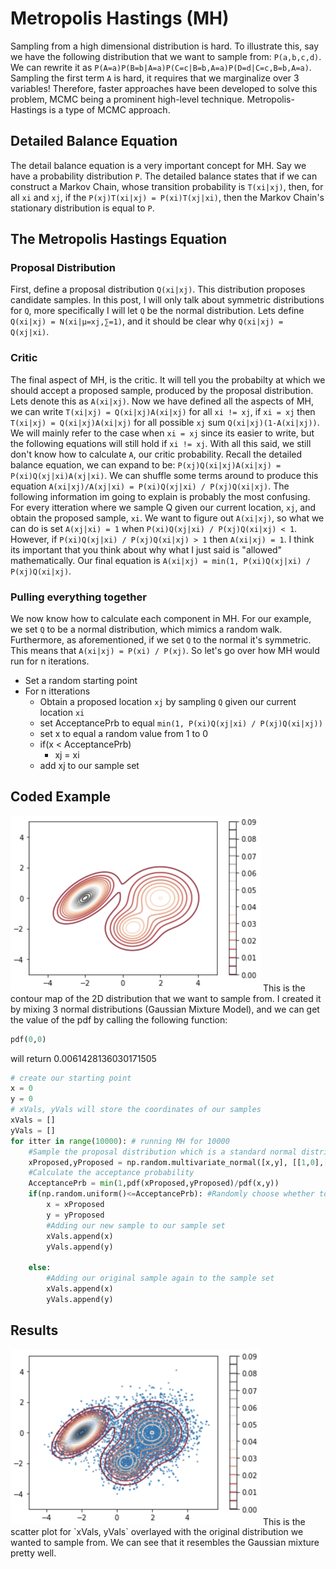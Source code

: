 # Metropolis Hastings (MH)
Sampling from a high dimensional distribution is hard. To illustrate this, say we have the following distribution that we want to sample from: `P(a,b,c,d)`. We can rewrite it as `P(A=a)P(B=b|A=a)P(C=c|B=b,A=a)P(D=d|C=c,B=b,A=a)`. Sampling the first term `A` is hard, it requires that we marginalize over 3 variables! Therefore, faster approaches have been developed to solve this problem, MCMC being a prominent high-level technique. Metropolis-Hastings is a type of MCMC approach. 

## Detailed Balance Equation
The detail balance equation is a very important concept for MH. Say we have a probability distribution `P`. The detailed balance states that if we can construct a Markov Chain, whose transition probability is `T(xi|xj)`, then, for all `xi` and `xj`, if the `P(xj)T(xi|xj) = P(xi)T(xj|xi)`, then the Markov Chain's stationary distribution is equal to `P`. 

## The Metropolis Hastings Equation 
### Proposal Distribution
First, define a proposal distribution `Q(xi|xj)`. This distribution proposes candidate samples. In this post, I will only talk about symmetric distributions for `Q`, more specifically I will let `Q` be the normal distribution. Lets define `Q(xi|xj) = N(xi|μ=xj,∑=1)`, and it should be clear why `Q(xi|xj) = Q(xj|xi)`.  


### Critic
The final aspect of MH, is the critic. It will tell you the probabilty at which we should accept a proposed sample, produced by the proposal distribution. Lets denote this as `A(xi|xj)`. Now we have defined all the aspects of MH, we can write `T(xi|xj) = Q(xi|xj)A(xi|xj)` for all `xi != xj`, if `xi = xj` then `T(xi|xj) = Q(xi|xj)A(xi|xj)` for all possible `xj` sum `Q(xi|xj)(1-A(xi|xj))`. We will mainly refer to the case when `xi = xj` since its easier to write, but the following equations will still hold if `xi != xj`. With all this said, we still don't know how to calculate `A`, our critic probability. Recall the detailed balance equation, we can expand to be: `P(xj)Q(xi|xj)A(xi|xj) = P(xi)Q(xj|xi)A(xj|xi)`. We can shuffle some terms around to produce this equation `A(xi|xj)/A(xj|xi) = P(xi)Q(xj|xi) / P(xj)Q(xi|xj)`. The following information im going to explain is probably the most confusing. For every itteration where we sample Q given our current location, `xj`, and obtain the proposed sample, `xi`. We want to figure out `A(xi|xj)`, so what we can do is set `A(xj|xi) = 1` when `P(xi)Q(xj|xi) / P(xj)Q(xi|xj) < 1`. However, if `P(xi)Q(xj|xi) / P(xj)Q(xi|xj) > 1` then `A(xi|xj) = 1`. I think its important that you think about why what I just said is "allowed" mathematically. Our final equation is `A(xi|xj) = min(1, P(xi)Q(xj|xi) / P(xj)Q(xi|xj)`.  
### Pulling everything together
We now know how to calculate each component in MH. For our example, we set `Q` to be a normal distribution, which mimics a random walk. Furthermore, as aforementioned, if we set `Q` to the normal it's symmetric. This means that `A(xi|xj) = P(xi) / P(xj)`. So let's go over how MH would run for n iterations. 
+ Set a random starting point 
+ For n itterations
  - Obtain a proposed location `xj` by sampling `Q` given our current location `xi`
  - set AcceptancePrb to equal `min(1, P(xi)Q(xj|xi) / P(xj)Q(xi|xj))`
  - set x to equal a random value from 1 to 0
  - if(x < AcceptancePrb)
    * xj = xi
  - add xj to our sample set
  
## Coded Example
<img src="MH/Screen%20Shot%202020-07-16%20at%208.28.42%20PM.png" width="400">
This is the contour map of the 2D distribution that we want to sample from. I created it by mixing 3 normal distributions (Gaussian Mixture Model), and we can get the value of the pdf by calling the following function:

``` python
pdf(0,0)
```
will return 0.0061428136030171505

``` python
# create our starting point 
x = 0
y = 0
# xVals, yVals will store the coordinates of our samples
xVals = []
yVals = []
for itter in range(10000): # running MH for 10000
    #Sample the proposal distribution which is a standard normal distribution
    xProposed,yProposed = np.random.multivariate_normal([x,y], [[1,0],[0,1]], 1)[0]
    #Calculate the acceptance probability
    AcceptancePrb = min(1,pdf(xProposed,yProposed)/pdf(x,y))
    if(np.random.uniform()<=AcceptancePrb): #Randomly choose whether to keep the proposed sample
        x = xProposed
        y = yProposed
        #Adding our new sample to our sample set
        xVals.append(x) 
        yVals.append(y)

    else:
        #Adding our original sample again to the sample set
        xVals.append(x)
        yVals.append(y)
```
## Results

<img src="MH/Screen Shot 2020-07-17 at 9.01.33 AM.png" width="400">
This is the scatter plot for `xVals, yVals` overlayed with the original distribution we wanted to sample from. We can see that it resembles the Gaussian mixture pretty well.

